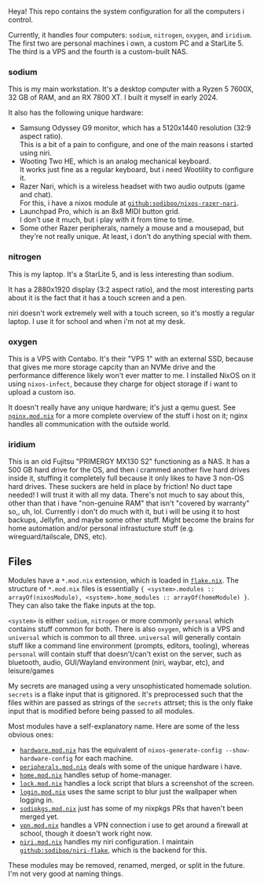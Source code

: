 Heya! This repo contains the system configuration for all the computers i control.

Currently, it handles four computers: `sodium`, `nitrogen`, `oxygen`, and `iridium`.
The first two are personal machines i own, a custom PC and a StarLite 5. The third is a VPS and the fourth is a custom-built NAS.

### sodium

This is my main workstation. It's a desktop computer with a Ryzen 5 7600X, 32 GB of RAM, and an RX 7800 XT. I built it myself in early 2024.

It also has the following unique hardware:

- Samsung Odyssey G9 monitor, which has a 5120x1440 resolution (32:9 aspect ratio).  
  This is a bit of a pain to configure, and one of the main reasons i started using niri.
- Wooting Two HE, which is an analog mechanical keyboard.  
  It works just fine as a regular keyboard, but i need Wootility to configure it.
- Razer Nari, which is a wireless headset with two audio outputs (game and chat).  
  For this, i have a nixos module at [`github:sodiboo/nixos-razer-nari`](https://github.com/sodiboo/nixos-razer-nari).
- Launchpad Pro, which is an 8x8 MIDI button grid.  
  I don't use it much, but i play with it from time to time.  
- Some other Razer peripherals, namely a mouse and a mousepad, but they're not really unique.
  At least, i don't do anything special with them.

### nitrogen

This is my laptop. It's a StarLite 5, and is less interesting than sodium.

It has a 2880x1920 display (3:2 aspect ratio), and the most interesting parts about it is the fact that it has a touch screen and a pen.

niri doesn't work extremely well with a touch screen, so it's mostly a regular laptop. I use it for school and when i'm not at my desk.

### oxygen

This is a VPS with Contabo. It's their "VPS 1" with an external SSD, because that gives me more storage capcity than an NVMe drive and the performance difference likely won't ever matter to me. I installed NixOS on it using `nixos-infect`, because they charge for object storage if i want to upload a custom iso.

It doesn't really have any unique hardware; it's just a qemu guest. See [`nginx.mod.nix`](./nginx.mod.nix) for a more complete overview of the stuff i host on it; nginx handles all communication with the outside world.

### iridium

This is an old Fujitsu "PRIMERGY MX130 S2" functioning as a NAS. It has a 500 GB hard drive for the OS, and then i crammed another five hard drives inside it, stuffing it completely full because it only likes to have 3 non-OS hard drives. These suckers are held in place by friction! No duct tape needed! I will trust it with all my data. There's not much to say about this, other than that i have "non-genuine RAM" that isn't "covered by warranty" so,, uh, lol. Currently i don't do much with it, but i will be using it to host backups, Jellyfin, and maybe some other stuff. Might become the brains for home automation and/or personal infrastucture stuff (e.g. wireguard/tailscale, DNS, etc).

## Files

Modules have a `*.mod.nix` extension, which is loaded in [`flake.nix`](/flake.nix). The structure of `*.mod.nix` files is essentially `{ <system>.modules :: arrayOf(nixosModule), <system>.home_modules :: arrayOf(homeModule) }`. They can also take the flake inputs at the top.

`<system>` is either `sodium`, `nitrogen` or more commonly `personal` which contains stuff common for both. There is also `oxygen`, which is a VPS and `universal` which is common to all three. `universal` will generally contain stuff like a command line environment (prompts, editors, tooling), whereas `personal` will contain stuff that doesn't/can't exist on the server, such as bluetooth, audio, GUI/Wayland environment (niri, waybar, etc), and leisure/games

My secrets are managed using a very unsophisticated homemade solution. `secrets` is a flake input that is gitignored. It's preprocessed such that the files within are passed as strings of the `secrets` attrset; this is the only flake input that is modified before being passed to all modules.

Most modules have a self-explanatory name. Here are some of the less obvious ones:

- [`hardware.mod.nix`](/hardware.mod.nix) has the equivalent of `nixos-generate-config --show-hardware-config` for each machine.
- [`peripherals.mod.nix`](/peripherals.mod.nix) deals with some of the unique hardware i have.
- [`home.mod.nix`](/home.mod.nix) handles setup of home-manager.
- [`lock.mod.nix`](/lock.mod.nix) handles a lock script that blurs a screenshot of the screen.
- [`login.mod.nix`](/login.mod.nix) uses the same script to blur just the wallpaper when logging in.
- [`sodipkgs.mod.nix`](/sodipkgs.mod.nix) just has some of my nixpkgs PRs that haven't been merged yet.
- [`vpn.mod.nix`](/vpn.mod.nix) handles a VPN connection i use to get around a firewall at school, though it doesn't work right now.
- [`niri.mod.nix`](/niri.mod.nix) handles my niri configuration. I maintain [`github:sodiboo/niri-flake`](https://github.com/sodiboo/niri-flake), which is the backend for this.

These modules may be removed, renamed, merged, or split in the future. I'm not very good at naming things.